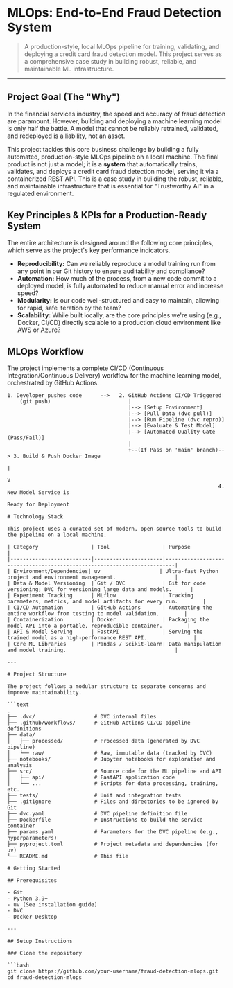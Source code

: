 # MLOps: End-to-End Fraud Detection System

> A production-style, local MLOps pipeline for training, validating, and deploying a credit card fraud detection model. This project serves as a comprehensive case study in building robust, reliable, and maintainable ML infrastructure.

---

## Project Goal (The "Why")

In the financial services industry, the speed and accuracy of fraud detection are paramount. However, building and deploying a machine learning model is only half the battle. A model that cannot be reliably retrained, validated, and redeployed is a liability, not an asset.

This project tackles this core business challenge by building a fully automated, production-style MLOps pipeline on a local machine. The final product is not just a model; it is a **system** that automatically trains, validates, and deploys a credit card fraud detection model, serving it via a containerized REST API. This is a case study in building the robust, reliable, and maintainable infrastructure that is essential for "Trustworthy AI" in a regulated environment.

## Key Principles & KPIs for a Production-Ready System

The entire architecture is designed around the following core principles, which serve as the project's key performance indicators.

*   **Reproducibility:** Can we reliably reproduce a model training run from any point in our Git history to ensure auditability and compliance?
*   **Automation:** How much of the process, from a new code commit to a deployed model, is fully automated to reduce manual error and increase speed?
*   **Modularity:** Is our code well-structured and easy to maintain, allowing for rapid, safe iteration by the team?
*   **Scalability:** While built locally, are the core principles we're using (e.g., Docker, CI/CD) directly scalable to a production cloud environment like AWS or Azure?

## MLOps Workflow

The project implements a complete CI/CD (Continuous Integration/Continuous Delivery) workflow for the machine learning model, orchestrated by GitHub Actions.

```text
1. Developer pushes code      -->   2. GitHub Actions CI/CD Triggered
    (git push)                         |
                                       |--> [Setup Environment]
                                       |--> [Pull Data (dvc pull)]
                                       |--> [Run Pipeline (dvc repro)]
                                       |--> [Evaluate & Test Model]
                                       |--> [Automated Quality Gate (Pass/Fail)]
                                       |
                                       +--(If Pass on 'main' branch)--> 3. Build & Push Docker Image
                                                                            |
                                                                            V
                                                                    4. New Model Service is
                                                                       Ready for Deployment

# Technology Stack

This project uses a curated set of modern, open-source tools to build the pipeline on a local machine.

| Category                 | Tool                 | Purpose                                                                 |
|--------------------------|----------------------|-------------------------------------------------------------------------|
| Environment/Dependencies| uv                   | Ultra-fast Python project and environment management.                   |
| Data & Model Versioning  | Git / DVC            | Git for code versioning; DVC for versioning large data and models.      |
| Experiment Tracking      | MLflow               | Tracking parameters, metrics, and model artifacts for every run.        |
| CI/CD Automation         | GitHub Actions       | Automating the entire workflow from testing to model validation.        |
| Containerization         | Docker               | Packaging the model API into a portable, reproducible container.        |
| API & Model Serving      | FastAPI              | Serving the trained model as a high-performance REST API.               |
| Core ML Libraries        | Pandas / Scikit-learn| Data manipulation and model training.                                   |

---

# Project Structure

The project follows a modular structure to separate concerns and improve maintainability.

```text
.
├── .dvc/                   # DVC internal files
├── .github/workflows/      # GitHub Actions CI/CD pipeline definitions
├── data/
│   ├── processed/          # Processed data (generated by DVC pipeline)
│   └── raw/                # Raw, immutable data (tracked by DVC)
├── notebooks/              # Jupyter notebooks for exploration and analysis
├── src/                    # Source code for the ML pipeline and API
│   ├── api/                # FastAPI application code
│   └── ...                 # Scripts for data processing, training, etc.
├── tests/                  # Unit and integration tests
├── .gitignore              # Files and directories to be ignored by Git
├── dvc.yaml                # DVC pipeline definition file
├── Dockerfile              # Instructions to build the service container
├── params.yaml             # Parameters for the DVC pipeline (e.g., hyperparameters)
├── pyproject.toml          # Project metadata and dependencies (for uv)
└── README.md               # This file

# Getting Started

## Prerequisites

- Git
- Python 3.9+
- uv (See installation guide)
- DVC
- Docker Desktop

---

## Setup Instructions

### Clone the repository

```bash
git clone https://github.com/your-username/fraud-detection-mlops.git
cd fraud-detection-mlops


